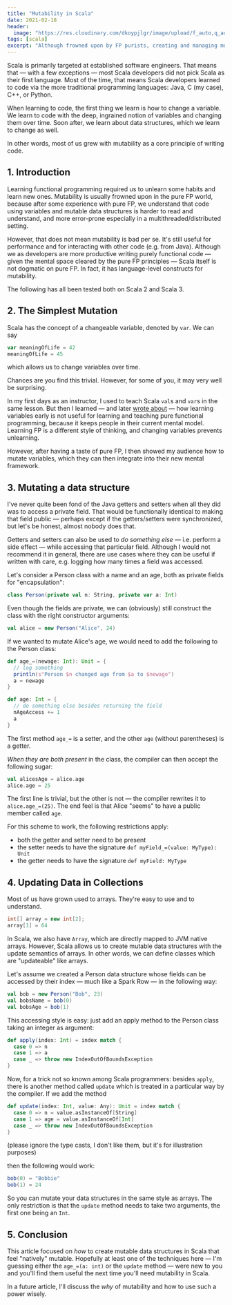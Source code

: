```yaml
---
title: "Mutability in Scala"
date: 2021-02-18
header:
  image: "https://res.cloudinary.com/dkoypjlgr/image/upload/f_auto,q_auto:good,c_auto,w_1200,h_300,g_auto,fl_progressive/v1715952116/blog_cover_large_phe6ch.jpg"
tags: [scala]
excerpt: "Although frowned upon by FP purists, creating and managing mutable data structures is important in any language. Scala has some first-class features."
---
```


Scala is primarily targeted at established software engineers. That means that &mdash; with a few exceptions &mdash; most Scala developers did not pick Scala as their first language. Most of the time, that means Scala developers learned to code via the more traditional programming languages: Java, C (my case), C++, or Python.

When learning to code, the first thing we learn is how to change a variable. We learn to code with the deep, ingrained notion of variables and changing them over time. Soon after, we learn about data structures, which we learn to change as well.

In other words, most of us grew with mutability as a core principle of writing code.

## 1. Introduction

Learning functional programming required us to unlearn some habits and learn new ones. Mutability is usually frowned upon in the pure FP world, because after some experience with pure FP, we understand that code using variables and mutable data structures is harder to read and understand, and more error-prone especially in a multithreaded/distributed setting.

However, that does not mean mutability is bad per se. It's still useful for performance and for interacting with other code (e.g. from Java). Although we as developers are more productive writing purely functional code &mdash; given the mental space cleared by the pure FP principles &mdash; Scala itself is not dogmatic on pure FP. In fact, it has language-level constructs for mutability.

The following has all been tested both on Scala 2 and Scala 3.

## 2. The Simplest Mutation

Scala has the concept of a changeable variable, denoted by `var`. We can say

```scala
var meaningOfLife = 42
meaningOfLife = 45
```

which allows us to change variables over time.

Chances are you find this trivial. However, for some of you, it may very well be surprising.

In my first days as an instructor, I used to teach Scala `val`s and `var`s in the same lesson. But then I learned &mdash; and later [wrote about]("/variables/") &mdash; how learning variables early is not useful for learning and teaching pure functional programming, because it keeps people in their current mental model. Learning FP is a different style of thinking, and changing variables prevents unlearning.

However, after having a taste of pure FP, I then showed my audience how to mutate variables, which they can then integrate into their new mental framework.

## 3. Mutating a data structure

I've never quite been fond of the Java getters and setters when all they did was to access a private field. That would be functionally identical to making that field public &mdash; perhaps except if the getters/setters were synchronized, but let's be honest, almost nobody does that.

Getters and setters can also be used to _do something else_ &mdash; i.e. perform a side effect &mdash; while accessing that particular field. Although I would not recommend it in general, there are use cases where they can be useful if written with care, e.g. logging how many times a field was accessed.

Let's consider a Person class with a name and an age, both as private fields for "encapsulation":

```scala
class Person(private val n: String, private var a: Int)
```

Even though the fields are private, we can (obviously) still construct the class with the right constructor arguments:

```scala
val alice = new Person("Alice", 24)
```

If we wanted to mutate Alice's age, we would need to add the following to the Person class:

```scala
def age_=(newage: Int): Unit = {
  // log something
  println(s"Person $n changed age from $a to $newage")
  a = newage
}

def age: Int = {
  // do something else besides returning the field
  nAgeAccess += 1
  a
}
```

The first method `age_=` is a setter, and the other `age` (without parentheses) is a getter.

_When they are both present_ in the class, the compiler can then accept the following sugar:

```scala
val alicesAge = alice.age
alice.age = 25
```

The first line is trivial, but the other is not &mdash; the compiler rewrites it to `alice.age_=(25)`. The end feel is that Alice "seems" to have a public member called `age`.

For this scheme to work, the following restrictions apply:

- both the getter and setter need to be present
- the setter needs to have the signature `def myField_=(value: MyType): Unit`
- the getter needs to have the signature `def myField: MyType`

## 4. Updating Data in Collections

Most of us have grown used to arrays. They're easy to use and to understand.

```java
int[] array = new int[2];
array[1] = 64
```

In Scala, we also have `Array`, which are directly mapped to JVM native arrays. However, Scala allows us to create mutable data structures with the update semantics of arrays. In other words, we can define classes which are "updateable" like arrays.

Let's assume we created a Person data structure whose fields can be accessed by their index &mdash; much like a Spark Row &mdash; in the following way:

```scala
val bob = new Person("Bob", 23)
val bobsName = bob(0)
val bobsAge = bob(1)
```

This accessing style is easy: just add an apply method to the Person class taking an integer as argument:

```scala
def apply(index: Int) = index match {
  case 0 => n
  case 1 => a
  case _ => throw new IndexOutOfBoundsException
}
```

Now, for a trick not so known among Scala programmers: besides `apply`, there is another method called `update` which is treated in a particular way by the compiler. If we add the method

```scala
def update(index: Int, value: Any): Unit = index match {
  case 0 => n = value.asInstanceOf[String]
  case 1 => age = value.asInstanceOf[Int]
  case _ => throw new IndexOutOfBoundsException
}
```

(please ignore the type casts, I don't like them, but it's for illustration purposes)

then the following would work:

```scala
bob(0) = "Bobbie"
bob(1) = 24
```

So you can mutate your data structures in the same style as arrays. The only restriction is that the `update` method needs to take two arguments, the first one being an `Int`.

## 5. Conclusion

This article focused on _how_ to create mutable data structures in Scala that feel "natively" mutable. Hopefully at least one of the techniques here &mdash; I'm guessing either the `age_=(a: int)` or the `update` method &mdash; were new to you and you'll find them useful the next time you'll need mutability in Scala.

In a future article, I'll discuss the _why_ of mutability and how to use such a power wisely.
